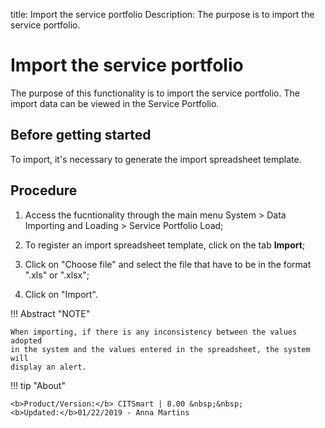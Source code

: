title: Import the service portfolio
Description: The purpose is to import the service portfolio.
# Import the service portfolio

The purpose of this functionality is to import the service portfolio. The import
data can be viewed in the Service Portfolio.

Before getting started
----------------

To import, it's necessary to generate the import spreadsheet template.

Procedure
---------

1.  Access the fucntionality through the main menu System \> Data Importing and
    Loading \> Service Portfolio Load;

2.  To register an import spreadsheet template, click on the tab **Import**;

3.  Click on "Choose file" and select the file that have to be in the format
    ".xls" or ".xlsx";

4.  Click on "Import".

!!! Abstract "NOTE"

    When importing, if there is any inconsistency between the values adopted
    in the system and the values entered in the spreadsheet, the system will
    display an alert.  

!!! tip "About"

    <b>Product/Version:</b> CITSmart | 8.00 &nbsp;&nbsp;
    <b>Updated:</b>01/22/2019 - Anna Martins
